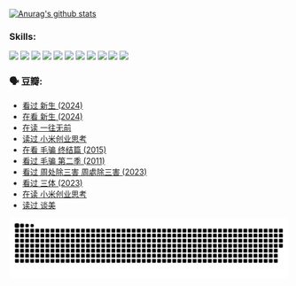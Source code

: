 
[![Anurag's github stats](https://github-readme-stats.vercel.app/api?username=w940853815)](https://github.com/anuraghazra/github-readme-stats)

### Skills:

<code><img height="32" src="https://cdn.jsdelivr.net/npm/simple-icons@v5/icons/python.svg"></code>
<code><img height="32" src="https://cdn.jsdelivr.net/npm/simple-icons@v5/icons/javascript.svg"></code>
<code><img height="32" src="https://cdn.jsdelivr.net/npm/simple-icons@v5/icons/django.svg"></code>
<code><img height="32" src="https://cdn.jsdelivr.net/npm/simple-icons@v5/icons/flask.svg"></code>
<code><img height="32" src="https://cdn.jsdelivr.net/npm/simple-icons@v5/icons/vuetify.svg"></code>
<code><img height="32" src="https://cdn.jsdelivr.net/npm/simple-icons@v5/icons/git.svg"></code>
<code><img height="32" src="https://cdn.jsdelivr.net/npm/simple-icons@v5/icons/docker.svg"></code>
<code><img height="32" src="https://cdn.jsdelivr.net/npm/simple-icons@v5/icons/postgresql.svg"></code>
<code><img height="32" src="https://cdn.jsdelivr.net/npm/simple-icons@v5/icons/elasticsearch.svg"></code>
<code><img height="32" src="https://cdn.jsdelivr.net/npm/simple-icons@v5/icons/macos.svg"></code>
<code><img height="32" src="https://cdn.jsdelivr.net/npm/simple-icons@v5/icons/linux.svg"></code>

### 🗣 豆瓣:

<!-- DOUBAN-ACTIVITIES:START -->
- [看过 新生‎ (2024)](https://www.douban.com/people/136069238/status/4612373431/?_i=16178620)
- [在看 新生‎ (2024)](https://www.douban.com/people/136069238/status/4607441062/?_i=16178620)
- [在读 一往无前](https://www.douban.com/people/136069238/status/4590507310/?_i=16178620)
- [读过 小米创业思考](https://www.douban.com/people/136069238/status/4590506983/?_i=16178620)
- [在看 毛骗 终结篇‎ (2015)](https://www.douban.com/people/136069238/status/4581971924/?_i=16178620)
- [看过 毛骗 第二季‎ (2011)](https://www.douban.com/people/136069238/status/4581971810/?_i=16178620)
- [看过 周处除三害 周處除三害‎ (2023)](https://www.douban.com/people/136069238/status/4575646701/?_i=16178620)
- [看过 三体‎ (2023)](https://www.douban.com/people/136069238/status/4574263039/?_i=16178620)
- [在读 小米创业思考](https://www.douban.com/people/136069238/status/4572047905/?_i=16178620)
- [读过 谈美](https://www.douban.com/people/136069238/status/4572047629/?_i=16178620)
<!-- DOUBAN-ACTIVITIES:END -->


![Snake animation](https://raw.githubusercontent.com/w940853815/w940853815/output/github-contribution-grid-snake.svg)

<!--
**w940853815/w940853815** is a ✨ _special_ ✨ repository because its `README.md` (this file) appears on your GitHub profile.

Here are some ideas to get you started:

- 🔭 I’m currently working on ...
- 🌱 I’m currently learning ...
- 👯 I’m looking to collaborate on ...
- 🤔 I’m looking for help with ...
- 💬 Ask me about ...
- 📫 How to reach me: ...
- 😄 Pronouns: ...
- ⚡ Fun fact: ...
-->
